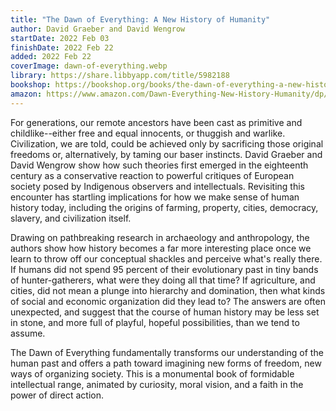 ```yaml
---
title: "The Dawn of Everything: A New History of Humanity"
author: David Graeber and David Wengrow
startDate: 2022 Feb 03
finishDate: 2022 Feb 22
added: 2022 Feb 22
coverImage: dawn-of-everything.webp
library: https://share.libbyapp.com/title/5982188
bookshop: https://bookshop.org/books/the-dawn-of-everything-a-new-history-of-humanity/9780374157357
amazon: https://www.amazon.com/Dawn-Everything-New-History-Humanity/dp/0374157359
---
```


For generations, our remote ancestors have been cast as primitive and childlike--either free and equal innocents, or thuggish and warlike. Civilization, we are told, could be achieved only by sacrificing those original freedoms or, alternatively, by taming our baser instincts. David Graeber and David Wengrow show how such theories first emerged in the eighteenth century as a conservative reaction to powerful critiques of European society posed by Indigenous observers and intellectuals. Revisiting this encounter has startling implications for how we make sense of human history today, including the origins of farming, property, cities, democracy, slavery, and civilization itself.

Drawing on pathbreaking research in archaeology and anthropology, the authors show how history becomes a far more interesting place once we learn to throw off our conceptual shackles and perceive what's really there. If humans did not spend 95 percent of their evolutionary past in tiny bands of hunter-gatherers, what were they doing all that time? If agriculture, and cities, did not mean a plunge into hierarchy and domination, then what kinds of social and economic organization did they lead to? The answers are often unexpected, and suggest that the course of human history may be less set in stone, and more full of playful, hopeful possibilities, than we tend to assume.

The Dawn of Everything fundamentally transforms our understanding of the human past and offers a path toward imagining new forms of freedom, new ways of organizing society. This is a monumental book of formidable intellectual range, animated by curiosity, moral vision, and a faith in the power of direct action.  
